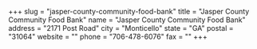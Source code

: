 +++
slug = "jasper-county-community-food-bank"
title = "Jasper County Community Food Bank"
name = "Jasper County Community Food Bank"
address = "2171 Post Road"
city = "Monticello"
state = "GA"
postal = "31064"
website = ""
phone = "706-478-6076"
fax = ""
+++
